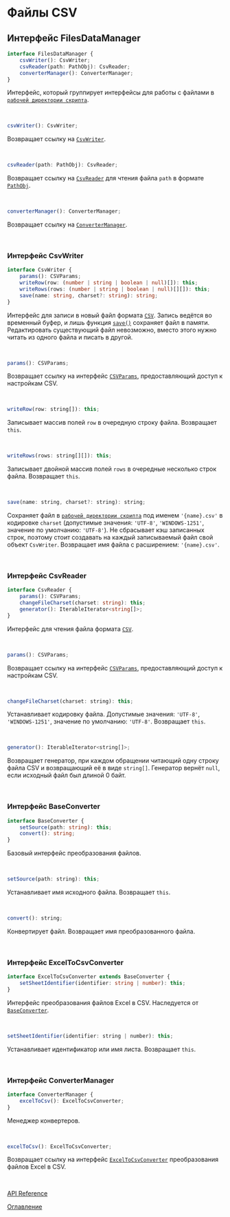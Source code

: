 # Файлы CSV

## Интерфейс FilesDataManager<a name="files-data-manager"></a>
```ts
interface FilesDataManager {
	csvWriter(): CsvWriter;
	csvReader(path: PathObj): CsvReader;
	converterManager(): ConverterManager;
}
```
Интерфейс, который группирует интерфейсы для работы с файлами в [`рабочей директории скрипта`](../appendix/glossary.md#script-dir).

&nbsp;


```js
csvWriter(): CsvWriter;
```
Возвращает ссылку на [`CsvWriter`](#csv-writer).

&nbsp;

```js
csvReader(path: PathObj): CsvReader;
```
Возвращает ссылку на [`CsvReader`](#csv-reader) для чтения файла `path` в формате [`PathObj`](./fs.md#path-obj).

&nbsp;

```js
converterManager(): ConverterManager;
```
Возвращает ссылку на [`ConverterManager`](#converter-manager).

&nbsp;

### Интерфейс CsvWriter<a name="csv-writer"></a>
```ts
interface CsvWriter {
	params(): CSVParams;
	writeRow(row: (number | string | boolean | null)[]): this;
	writeRows(rows: (number | string | boolean | null)[][]): this;
	save(name: string, charset?: string): string;
}
```
Интерфейс для записи в новый файл формата [`CSV`](https://ru.wikipedia.org/wiki/CSV). Запись ведётся во временный буфер, и лишь функция [`save()`](#csv-writer.save) сохраняет файл в памяти. Редактировать существующий файл невозможно, вместо этого нужно читать из одного файла и писать в другой.

&nbsp;

```js
params(): CSVParams;
```
Возвращает ссылку на интерфейс [`CSVParams`](./exportImport.md#csv-params), предоставляющий доступ к настройкам CSV.

&nbsp;

```js
writeRow(row: string[]): this;
```
Записывает массив полей `row` в очередную строку файла. Возвращает `this`.

&nbsp;

```js
writeRows(rows: string[][]): this;
```
Записывает двойной массив полей `rows` в очередные несколько строк файла. Возвращает `this`.

&nbsp;

<a name="csv-writer.save"></a>
```js
save(name: string, charset?: string): string;
```
Сохраняет файл в [`рабочей директории скрипта`](../appendix/glossary.md#script-dir) под именем `'{name}.csv'` в кодировке `charset` (допустимые значения: `'UTF-8'`, `'WINDOWS-1251'`, значение по умолчанию: `'UTF-8'`). Не сбрасывает кэш записанных строк, поэтому стоит создавать на каждый записываемый файл свой объект `CsvWriter`. Возвращает имя файла с расширением: `'{name}.csv'`.

&nbsp;

### Интерфейс CsvReader<a name="csv-reader"></a>
```ts
interface CsvReader {
	params(): CSVParams;
	changeFileCharset(charset: string): this;
	generator(): IterableIterator<string[]>;
}
```
Интерфейс для чтения файла формата [`CSV`](https://ru.wikipedia.org/wiki/CSV).

&nbsp;

```js
params(): CSVParams;
```
Возвращает ссылку на интерфейс [`CSVParams`](./exportImport.md#csv-params), предоставляющий доступ к настройкам CSV.

&nbsp;

```js
changeFileCharset(charset: string): this;
```
Устанавливает кодировку файла. Допустимые значения: `'UTF-8'`, `'WINDOWS-1251'`, значение по умолчанию: `'UTF-8'`. Возвращает `this`.

&nbsp;

```js
generator(): IterableIterator<string[]>;
```
Возвращает генератор, при каждом обращении читающий одну строку файла CSV и возвращающий её в виде `string[]`. Генератор вернёт `null`, если исходный файл был длиной 0 байт.

&nbsp;

### Интерфейс BaseConverter<a name="base-converter"></a>
```ts
interface BaseConverter {
	setSource(path: string): this;
	convert(): string;
}
```
Базовый интерфейс преобразования файлов.

&nbsp;

```js
setSource(path: string): this;
```
Устанавливает имя исходного файла. Возвращает `this`.

&nbsp;

```js
convert(): string;
```
Конвертирует файл. Возвращает имя преобразованного файла.

&nbsp;

### Интерфейс ExcelToCsvConverter<a name="excel-to-csv-converter"></a>
```ts
interface ExcelToCsvConverter extends BaseConverter {
	setSheetIdentifier(identifier: string | number): this;
}
```
Интерфейс преобразования файлов Excel в CSV. Наследуется от [`BaseConverter`](#base-converter).

&nbsp;

```js
setSheetIdentifier(identifier: string | number): this;
```
Устанавливает идентификатор или имя листа. Возвращает `this`.

&nbsp;

### Интерфейс ConverterManager<a name="converter-manager"></a>
```ts
interface ConverterManager {
	excelToCsv(): ExcelToCsvConverter;
}
```
Менеджер конвертеров.

&nbsp;

```js
excelToCsv(): ExcelToCsvConverter;
```
Возвращает ссылку на интерфейс [`ExcelToCsvConverter`](#excel-to-csv-converter) преобразования файлов Excel в CSV.

&nbsp;

[API Reference](API.md)

[Оглавление](../README.md)
